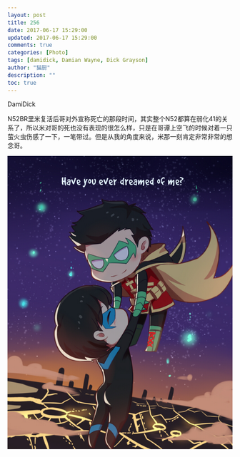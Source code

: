 ```yaml
---
layout: post
title: 256
date: 2017-06-17 15:29:00
updated: 2017-06-17 15:29:00
comments: true
categories: [Photo]
tags: [damidick, Damian Wayne, Dick Grayson]
author: "猫厨"
description: ""
toc: true
---
```


<p>DamiDick</p> 
<p>N52BR里米复活后哥对外宣称死亡的那段时间，其实整个N52都算在弱化41的关系了，所以米对哥的死也没有表现的很怎么样，只是在哥谭上空飞的时候对着一只萤火虫伤感了一下，一笔带过。但是从我的角度来说，米那一刻肯定非常非常的想念哥。<br /></p>

![](https://raw.githubusercontent.com/alicewish/meowchain247/master/img_cVZNdzJtQk9JV2N6QVAyWDBRYm0rMmJ3eURlWm53SjlVM1g5OFkxaTdiTUFmTGwrM1ZpS3hRPT0.jpg)